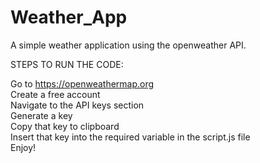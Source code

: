 # Weather_App
A simple weather application using the openweather API.<br>

STEPS TO RUN THE CODE:<br>

Go to https://openweathermap.org <br>
Create a free account<br>
Navigate to the API keys section<br>
Generate a key<br>
Copy that key to clipboard<br>
Insert that key into the required variable in the script.js file<br>
Enjoy!<br>
